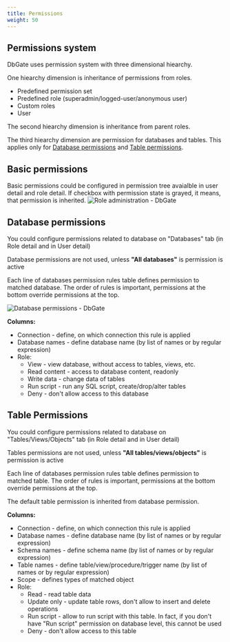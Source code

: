 ```yaml
---
title: Permissions
weight: 50
---
```


## Permissions system
DbGate uses permission system with three dimensional hiearchy.

One hiearchy dimension is inheritance of permissions from roles.
- Predefined permission set
- Predefined role (superadmin/logged-user/anonymous user)
- Custom roles
- User

The second hiearchy dimension is inheritance from parent roles.

The third hiearchy dimension are permission for databases and tables. This applies only for [Database permissions](#database-permissions) and [Table permissions](#table-permissions).

## Basic permissions
Basic permissions could be configured in permission tree avaialble in user detail and role detail. If checkbox with permission state is grayed, it means, that permission is inherited.
![Role administration - DbGate](https://media.dbgate.io/img/user-administration-light.png)


## Database permissions
You could configure permissions related to database on "Databases" tab (in Role detail and in User detail)

Database permissions are not used, unless **"All databases"** is permission is active

Each line of databases permission rules table defines permission to matched database. The order of rules is important, permissions at the bottom override permissions at the top.

![Database permissions - DbGate](https://media.dbgate.io/img/database-permissions-light.png)

**Columns:**
* Connection - define, on which connection this rule is applied
* Database names - define database name (by list of names or by regular expression)
* Role:
  * View - view database, without access to tables, views, etc.
  * Read content - access to database content, readonly
  * Write data - change data of tables
  * Run script - run any SQL script, create/drop/alter tables
  * Deny - don't allow access to this database  

## Table Permissions
You could configure permissions related to database on "Tables/Views/Objects" tab (in Role detail and in User detail)

Tables permissions are not used, unless **"All tables/views/objects"** is permission is active

Each line of databases permission rules table defines permission to matched table. The order of rules is important, permissions at the bottom override permissions at the top.

The default table permission is inherited from database permission.

**Columns:**
* Connection - define, on which connection this rule is applied
* Database names - define database name (by list of names or by regular expression)
* Schema names - define schema name (by list of names or by regular expression)
* Table names - define table/view/procedure/trigger name (by list of names or by regular expression)
* Scope - defines types of matched object
* Role:
  * Read - read table data
  * Update only - update table rows, don't allow to insert and delete operations
  * Run script - allow to run script with this table. In fact, if you don't have "Run script" permission on database level, this cannot be used
  * Deny - don't allow access to this table

